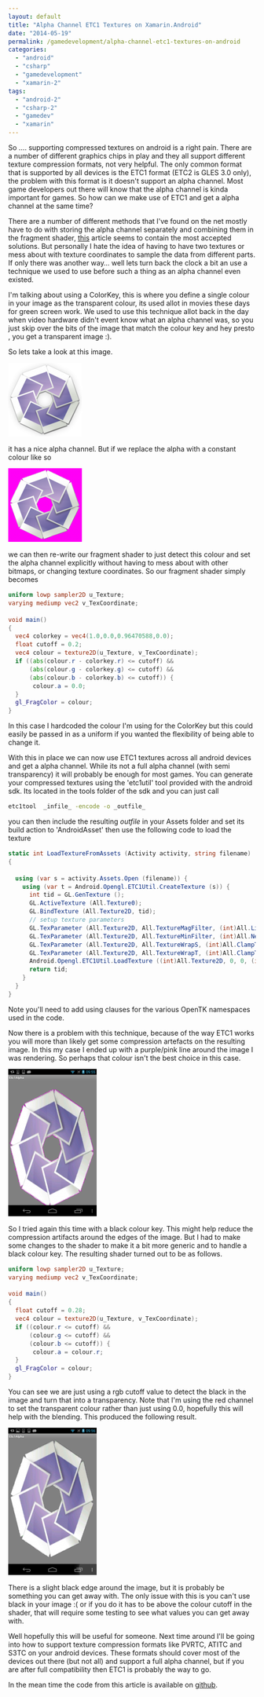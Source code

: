 ```yaml
---
layout: default
title: "Alpha Channel ETC1 Textures on Xamarin.Android"
date: "2014-05-19"
permalink: /gamedevelopment/alpha-channel-etc1-textures-on-android
categories: 
  - "android"
  - "csharp"
  - "gamedevelopment"
  - "xamarin-2"
tags: 
  - "android-2"
  - "csharp-2"
  - "gamedev"
  - "xamarin"
---
```


So …. supporting compressed textures on android is a right pain. There are a number of different graphics chips in play and they all support different texture compression formats, not very helpful. The only common format that is supported by all devices is the ETC1 format (ETC2 is GLES 3.0 only), the problem with this format is it doesn't support an alpha channel. Most game developers out there will know that the alpha channel is kinda important for games. So how can we make use of ETC1 and get a alpha channel at the same time?

There are a number of different methods that I've found on the net mostly have to do with storing the alpha channel separately and combining them in the fragment shader, [this](http://malideveloper.arm.com/develop-for-mali/sample-code/etcv1-texture-compression-and-alpha-channels/) article seems to contain the most accepted solutions. But personally I hate the idea of having to have two textures or mess about with texture coordinates to sample the data from different parts. If only there was another way… well lets turn back the clock a bit an use a technique we used to use before such a thing as an alpha channel even existed.

I'm talking about using a ColorKey, this is where you define a single colour in your image as the transparent colour, its used allot in movies these days for green screen work. We used to use this technique allot back in the day when video hardware didn't event know what an alpha channel was, so you just skip over the bits of the image that match the colour key and hey presto , you get a transparent image :).

So lets take a look at this image. 

![f_spot](images/f_spot-150x150.png)

it has a nice alpha channel. But if we replace the alpha with a constant colour like so

![f_spot_rgb](images/f_spot_rgb-150x150.png)

we can then re-write our fragment shader to just detect this colour and set the alpha channel explicitly without having to mess about with other bitmaps, or changing texture coordinates. So our fragment shader simply becomes

```glsl
uniform lowp sampler2D u_Texture;
varying mediump vec2 v_TexCoordinate;

void main()
{
  vec4 colorkey = vec4(1.0,0.0,0.96470588,0.0);
  float cutoff = 0.2;
  vec4 colour = texture2D(u_Texture, v_TexCoordinate);
  if ((abs(colour.r - colorkey.r) <= cutoff) &&
      (abs(colour.g - colorkey.g) <= cutoff) &&
      (abs(colour.b - colorkey.b) <= cutoff)) {
       colour.a = 0.0;
  }
  gl_FragColor = colour;
}

```

In this case I hardcoded the colour I'm using for the ColorKey but this could easily be passed in as a uniform if you wanted the flexibility of being able to change it.

With this in place we can now use ETC1 textures across all android devices and get a alpha channel. While its not a full alpha channel (with semi transparency) it will probably be enough for most games. You can generate your compressed textures using the 'etc1util' tool provided with the android sdk. Its located in the tools folder of the sdk and you can just call

```bash
etc1tool  _infile_ -encode -o _outfile_
```

you can then include the resulting _outfile_ in your Assets folder and set its build action to 'AndroidAsset' then use the following code to load the texture

```csharp
static int LoadTextureFromAssets (Activity activity, string filename)
{

  using (var s = activity.Assets.Open (filename)) {
    using (var t = Android.Opengl.ETC1Util.CreateTexture (s)) {
      int tid = GL.GenTexture ();
      GL.ActiveTexture (All.Texture0);
      GL.BindTexture (All.Texture2D, tid);
      // setup texture parameters
      GL.TexParameter (All.Texture2D, All.TextureMagFilter, (int)All.Linear);
      GL.TexParameter (All.Texture2D, All.TextureMinFilter, (int)All.Nearest);
      GL.TexParameter (All.Texture2D, All.TextureWrapS, (int)All.ClampToEdge);
      GL.TexParameter (All.Texture2D, All.TextureWrapT, (int)All.ClampToEdge);
      Android.Opengl.ETC1Util.LoadTexture ((int)All.Texture2D, 0, 0, (int)All.Rgb, (int)All.UnsignedShort565, t);
      return tid;
    }
  }
}
```

Note you'll need to add using clauses for the various OpenTK namespaces used in the code.

Now there is a problem with this technique, because of the way ETC1 works you will more than likely get some compression artefacts on the resulting image. In this my case I ended up with a purple/pink line around the image I was rendering. So perhaps that colour isn't the best choice in this case.

![Screenshot_2014-05-19-09-55-01](_posts/images/Screenshot_2014-05-19-09-55-01-180x300.png)

So I tried again this time with a black colour key. This might help reduce the compression artifacts around the edges of the image. But I had to make some changes to the shader to make it a bit more generic and to handle a black colour key. The resulting shader turned out to be as follows.

```glsl
uniform lowp sampler2D u_Texture;
varying mediump vec2 v_TexCoordinate;

void main()
{
  float cutoff = 0.28;
  vec4 colour = texture2D(u_Texture, v_TexCoordinate);
  if ((colour.r <= cutoff) &&
      (colour.g <= cutoff) &&
      (colour.b <= cutoff)) {
       colour.a = colour.r;
  }
  gl_FragColor = colour;
}

```

You can see we are just using a rgb cutoff value to detect the black in the image and turn that into a transparency. Note that I'm using the red channel to set the transparent colour rather than just using 0.0, hopefully this will help with the blending. This produced the following result.

![Screenshot_2014-05-19-09-56-31](images/Screenshot_2014-05-19-09-56-31-180x300.png)

There is a slight black edge around the image, but it is probably be something you can get away with. The only issue with this is you can't use black in your image :( or if you do it has to be above the colour cutoff in the shader, that will require some testing to see what values you can get away with.

Well hopefully this will be useful for someone. Next time around I'll be going into how to support texture compression formats like PVRTC, ATITC and S3TC on your android devices. These formats should cover most of the devices out there (but not all) and support a full alpha channel, but if you are after full compatibility then ETC1 is probably the way to go.

In the mean time the code from this article is available on [github](https://github.com/infinitespace-studios/Blog/tree/master/Etc1Alpha).
